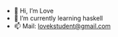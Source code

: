 - 👋 Hi, I’m Love
- 🌱 I’m currently learning haskell
- 📫 Mail: lovekstudent@gmail.com

<!---
lokl4297/lokl4297 is a ✨ special ✨ repository because its `README.md` (this file) appears on your GitHub profile.
You can click the Preview link to take a look at your changes.
--->
